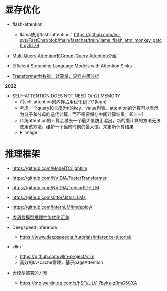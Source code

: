 

# 显存优化

- flash-attention
  - llama使用flash-attention：https://github.com/lm-sys/FastChat/blob/main/fastchat/train/llama_flash_attn_monkey_patch.py#L79

- [Multi Query Attention和Group-Query Attention介绍](https://mp.weixin.qq.com/s/wOyDpxcxKATxGrP8W-1w2Q)

- Efficient Streaming Language Models with Attention Sinks

- [Transformer参数量、计算量、显存占用分析](https://mp.weixin.qq.com/s/4_6J7-NZML5pTGTSH1-KMg)

**2022**

- SELF-ATTENTION DOES NOT NEED O(n2) MEMORY
  - 将self-attention的内存占用优化到了O(logn)
  - 考虑一个query和长度为n的key、value列表。attention的计算可以表示为分子和分母的迭代计算，而不需要保存中间计算结果，即i=i+1
  - 传统attention的计算会减去一个最大值防止溢出，新的懒计算的方法无法使用该方法。维护一个当前时刻的最大值，来更新计算结果
  - <details>
    <summary>Image </summary>
    <img src="../assets/xFormer.png" align="middle" />
    </details>



# 推理框架
- https://github.com/ModelTC/lightllm

- https://github.com/NVIDIA/FasterTransformer
- https://github.com/NVIDIA/TensorRT-LLM

- https://github.com/Jittor/JittorLLMs

- https://github.com/InternLM/lmdeploy/

- [大语言模型推理性能优化汇总](https://mp.weixin.qq.com/s/9mfx5ePcWYvWogeOMPTnqA)

- Deepspeed Inference
  - https://www.deepspeed.ai/tutorials/inference-tutorial/

- vllm
  - https://github.com/vllm-project/vllm
  - 高效的kv-cache管理，基于pageAttention

- 大模型部署的方案
  - https://mp.weixin.qq.com/s/hSFuULV-7bykz-zRmG5CXA




